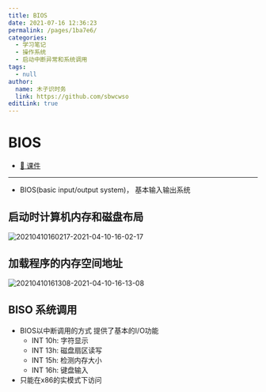 ```yaml
---
title: BIOS
date: 2021-07-16 12:36:23
permalink: /pages/1ba7e6/
categories: 
  - 学习笔记
  - 操作系统
  - 启动中断异常和系统调用
tags: 
  - null
author: 
  name: 木子识时务
  link: https://github.com/sbwcwso
editLink: true
---
```

# BIOS

* [🔗 课件](assets/lec3-启动中断异常系统调用_125003200.pdf)

---

* BIOS(basic input/output system)， 基本输入输出系统

## 启动时计算机内存和磁盘布局

<!--sec data-title="启动时计算机内存和磁盘布局示意图" data-id="section20210410163738" data-show=true ces-->
![20210410160217-2021-04-10-16-02-17](https://cdn.jsdelivr.net/gh/sbwcwso/PicBed@master/20210410160217-2021-04-10-16-02-17.png)

<!--endsec-->

## 加载程序的内存空间地址

<!--sec data-title="加载程序的内存空间地址示意图" data-id="section20210410163811" data-show=true ces-->
![20210410161308-2021-04-10-16-13-08](https://cdn.jsdelivr.net/gh/sbwcwso/PicBed@master/20210410161308-2021-04-10-16-13-08.png)
<!--endsec-->

## BISO 系统调用

* BIOS以中断调用的方式 提供了基本的I/O功能
  * INT 10h: 字符显示
  * INT 13h: 磁盘扇区读写
  * INT 15h: 检测内存大小
  * INT 16h: 键盘输入
* 只能在x86的实模式下访问
